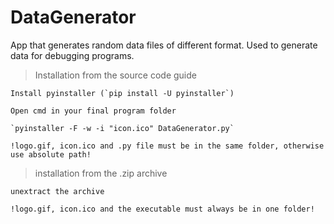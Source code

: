 # DataGenerator
App that generates random data files of different format. Used to generate data for debugging programs.

>Installation from the source code guide

	Install pyinstaller (`pip install -U pyinstaller`)
	
	Open cmd in your final program folder
	
	`pyinstaller -F -w -i "icon.ico" DataGenerator.py`
	
	!logo.gif, icon.ico and .py file must be in the same folder, otherwise use absolute path!

> installation from the .zip archive

	unextract the archive
	
	!logo.gif, icon.ico and the executable must always be in one folder!
